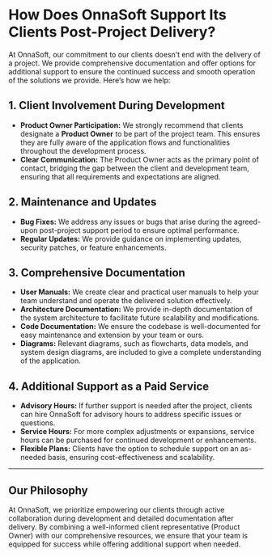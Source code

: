# How Does OnnaSoft Support Its Clients Post-Project Delivery?

At OnnaSoft, our commitment to our clients doesn’t end with the delivery of a project. We provide comprehensive documentation and offer options for additional support to ensure the continued success and smooth operation of the solutions we provide. Here’s how we help:

## **1. Client Involvement During Development**
- **Product Owner Participation:** We strongly recommend that clients designate a **Product Owner** to be part of the project team. This ensures they are fully aware of the application flows and functionalities throughout the development process.
- **Clear Communication:** The Product Owner acts as the primary point of contact, bridging the gap between the client and development team, ensuring that all requirements and expectations are aligned.

## **2. Maintenance and Updates**
- **Bug Fixes:** We address any issues or bugs that arise during the agreed-upon post-project support period to ensure optimal performance.
- **Regular Updates:** We provide guidance on implementing updates, security patches, or feature enhancements.

## **3. Comprehensive Documentation**
- **User Manuals:** We create clear and practical user manuals to help your team understand and operate the delivered solution effectively.
- **Architecture Documentation:** We provide in-depth documentation of the system architecture to facilitate future scalability and modifications.
- **Code Documentation:** We ensure the codebase is well-documented for easy maintenance and extension by your team or ours.
- **Diagrams:** Relevant diagrams, such as flowcharts, data models, and system design diagrams, are included to give a complete understanding of the application.

## **4. Additional Support as a Paid Service**
- **Advisory Hours:** If further support is needed after the project, clients can hire OnnaSoft for advisory hours to address specific issues or questions.
- **Service Hours:** For more complex adjustments or expansions, service hours can be purchased for continued development or enhancements.
- **Flexible Plans:** Clients have the option to schedule support on an as-needed basis, ensuring cost-effectiveness and scalability.

---

## **Our Philosophy**
At OnnaSoft, we prioritize empowering our clients through active collaboration during development and detailed documentation after delivery. By combining a well-informed client representative (Product Owner) with our comprehensive resources, we ensure that your team is equipped for success while offering additional support when needed.
